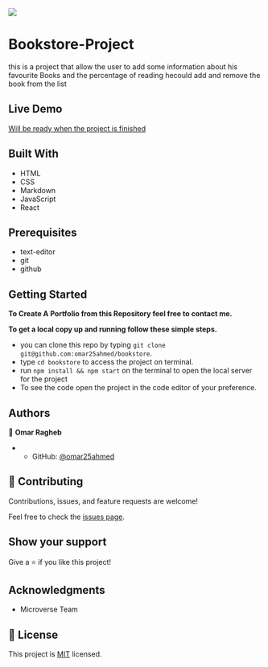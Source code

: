 ![](https://img.shields.io/badge/Microverse-blueviolet)

# Bookstore-Project



this is a project that allow the user to add some information about his favourite Books and the percentage of reading hecould add and remove the book from the list
## Live Demo
[Will be ready when the project is finished](https://omar25ahmed.github.io/Awesome-books-plain-JavaScript-with-objects/)




## Built With

- HTML
- CSS
- Markdown
- JavaScript
- React

## Prerequisites 

- text-editor
- git 
- github

## Getting Started

**To Create A Portfolio from this Repository feel free to contact me.**

**To get a local copy up and running follow these simple steps.**
- you can clone this repo by typing `git clone git@github.com:omar25ahmed/bookstore`.
- type `cd bookstore` to access the project on terminal.
- run `npm install && npm start` on the terminal to open the local server for the project
- To see the code open the project in the code editor of your preference.

## Authors

👤 **Omar Ragheb**

- - GitHub: [@omar25ahmed](https://github.com/omar25ahmed)


## 🤝 Contributing

Contributions, issues, and feature requests are welcome!

Feel free to check the [issues page](https://github.com/omar25ahmed/Portfolio-setup-and-mobile-version-skeleton/issues).

## Show your support

Give a ⭐️ if you like this project!

## Acknowledgments

- Microverse Team

## 📝 License

This project is [MIT](./License) licensed.